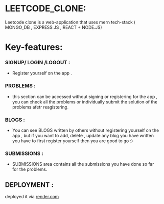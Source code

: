 # LEETCODE_CLONE:
Leetcode clone is a web-application that uses mern tech-stack  ( MONGO_DB , EXPRESS.JS , REACT + NODE.JS)

# Key-features:



### SIGNUP/ LOGIN /LOGOUT :
- Register yourself on the app . 

### PROBLEMS : 
- this section can be accessed without signing or registering for the app , you can check all the problems or individually submit the solution of the problems afetr reagistering.

### BLOGS :
- You can see BLOGS written by others without registering yourself on the app , but if you want to add, delete , update any blog you have written you have to first register yourself then you are good to go :)


### SUBMISSIONS :
- SUBMISSIONS area contains all the submissions you have done so far for the problems.



## DEPLOYMENT :
deployed it via [render.com](https://dashboard.render.com/)



